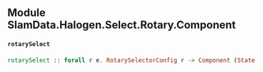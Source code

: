 ## Module SlamData.Halogen.Select.Rotary.Component

#### `rotarySelect`

``` purescript
rotarySelect :: forall r e. RotarySelectorConfig r -> Component (State r) (Query r) (AffSel e)
```


